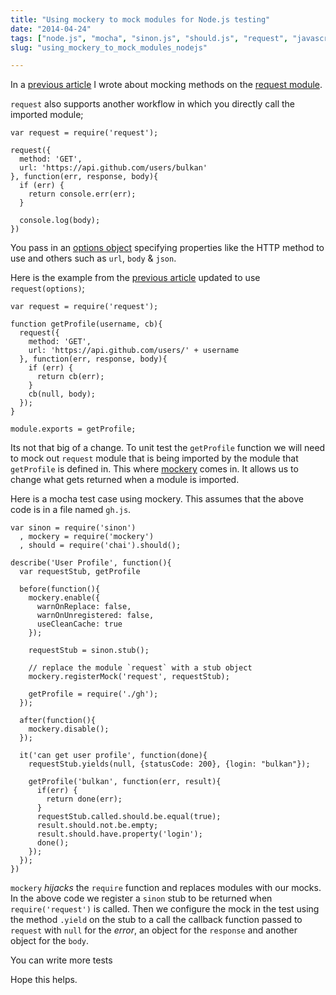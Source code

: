 ```yaml
---
title: "Using mockery to mock modules for Node.js testing"
date: "2014-04-24"
tags: ["node.js", "mocha", "sinon.js", "should.js", "request", "javascript", "mockery"]
slug: "using_mockery_to_mock_modules_nodejs"

---
```



In a [previous article](http://bulkan-evcimen.com/testing_with_mocha_sinon) I wrote about mocking methods on the [request module](https://github.com/mikeal/request).

`request` also supports another workflow in which you directly call the imported module;

    var request = require('request');

    request({
      method: 'GET',
      url: 'https://api.github.com/users/bulkan'
    }, function(err, response, body){
      if (err) {
        return console.err(err);
      }

      console.log(body);
    })


You pass in an [options object](https://github.com/mikeal/request#requestoptions-callback) specifying properties like the HTTP method
to use and others such as `url`, `body` & `json`.

Here is the example from the [previous article](http://bulkan-evcimen.com/testing_with_mocha_sinon) updated to use `request(options)`;


    var request = require('request');

    function getProfile(username, cb){
      request({
        method: 'GET',
        url: 'https://api.github.com/users/' + username
      }, function(err, response, body){
        if (err) {
          return cb(err);
        }
        cb(null, body);
      });
    }

    module.exports = getProfile;

Its not that big of a change. To unit test the `getProfile` function we will need
to mock out `request` module that is being imported by the module that `getProfile`
is defined in.  This where [mockery](https://github.com/mfncooper/mockery) comes in.
It allows us to change what gets returned when a module is imported.

Here is a mocha test case using mockery. This assumes that the above code is in a file named `gh.js`.

    var sinon = require('sinon')
      , mockery = require('mockery')
      , should = require('chai').should();

    describe('User Profile', function(){
      var requestStub, getProfile

      before(function(){
        mockery.enable({
          warnOnReplace: false,
          warnOnUnregistered: false,
          useCleanCache: true
        });

        requestStub = sinon.stub();

        // replace the module `request` with a stub object
        mockery.registerMock('request', requestStub);

        getProfile = require('./gh');
      });

      after(function(){
        mockery.disable();
      });

      it('can get user profile', function(done){
        requestStub.yields(null, {statusCode: 200}, {login: "bulkan"});

        getProfile('bulkan', function(err, result){
          if(err) {
            return done(err);
          }
          requestStub.called.should.be.equal(true);
          result.should.not.be.empty;
          result.should.have.property('login');
          done();
        });
      });
    })



`mockery` _hijacks_ the `require` function and replaces modules with our mocks. In the above code
we register a `sinon` stub to be returned when `require('request')` is called. Then we configure
the mock in the test using the method `.yield` on the stub to a call the callback
function passed to `request` with `null` for the _error_, an object for the `response` and another object
for the `body`.

You can write more tests


Hope this helps.
